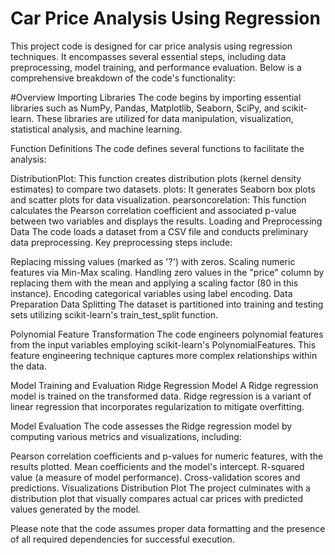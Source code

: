 #  Car Price Analysis Using Regression
This project code is designed for car price analysis using regression techniques. It encompasses several essential steps, including data preprocessing, model training, and performance evaluation. Below is a comprehensive breakdown of the code's functionality:

#Overview
Importing Libraries
The code begins by importing essential libraries such as NumPy, Pandas, Matplotlib, Seaborn, SciPy, and scikit-learn. These libraries are utilized for data manipulation, visualization, statistical analysis, and machine learning.

Function Definitions
The code defines several functions to facilitate the analysis:

DistributionPlot: This function creates distribution plots (kernel density estimates) to compare two datasets.
plots: It generates Seaborn box plots and scatter plots for data visualization.
pearsoncorelation: This function calculates the Pearson correlation coefficient and associated p-value between two variables and displays the results.
Loading and Preprocessing Data
The code loads a dataset from a CSV file and conducts preliminary data preprocessing. Key preprocessing steps include:

Replacing missing values (marked as '?') with zeros.
Scaling numeric features via Min-Max scaling.
Handling zero values in the "price" column by replacing them with the mean and applying a scaling factor (80 in this instance).
Encoding categorical variables using label encoding.
Data Preparation
Data Splitting
The dataset is partitioned into training and testing sets utilizing scikit-learn's train_test_split function.

Polynomial Feature Transformation
The code engineers polynomial features from the input variables employing scikit-learn's PolynomialFeatures. This feature engineering technique captures more complex relationships within the data.

Model Training and Evaluation
Ridge Regression Model
A Ridge regression model is trained on the transformed data. Ridge regression is a variant of linear regression that incorporates regularization to mitigate overfitting.

Model Evaluation
The code assesses the Ridge regression model by computing various metrics and visualizations, including:

Pearson correlation coefficients and p-values for numeric features, with the results plotted.
Mean coefficients and the model's intercept.
R-squared value (a measure of model performance).
Cross-validation scores and predictions.
Visualizations
Distribution Plot
The project culminates with a distribution plot that visually compares actual car prices with predicted values generated by the model.

Please note that the code assumes proper data formatting and the presence of all required dependencies for successful execution.
